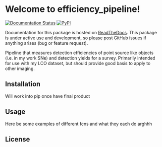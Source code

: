Welcome to efficiency_pipeline!
=========================

[![Documentation Status](https://readthedocs.org/projects/efficiency-pipeline/badge/?version=latest)](http://efficiency-pipeline.readthedocs.org/en/latest/?badge=latest)
[![PyPI](https://img.shields.io/pypi/v/efficiency-pipeline.svg?style=flat-square)](https://pypi.python.org/pypi/efficiency-pipeline)

Documentation for this package is hosted on [ReadTheDocs](https://efficiency-pipeline.readthedocs.io/en/latest/). This package is under active use and development, so please post GitHub issues if anything arises (bug or feature request). 

Pipeline that measures detection efficiencies of point source like objects (i.e. in my work SNe) and detection yields for a survey. Primarily intended for use with my LCO dataset, but should provide good basis to apply to other imaging.

## Installation
Will work into pip once have final product

## Usage
Here be some examples of different fcns and what they each do arghhh

## License
